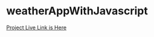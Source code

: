 # weatherAppWithJavascript
[Project Live Link is Here](https://thisissikandar.github.io/weatherAppWithJavascript/)
